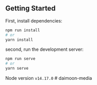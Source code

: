 ## Getting Started

First, install dependencies:

```bash
npm run install
# or
yarn install
```

second, run the development server:

```bash
npm run serve
# or
yarn serve
```

Node version `v14.17.0`
#   d a i m o o n - m e d i a  
 